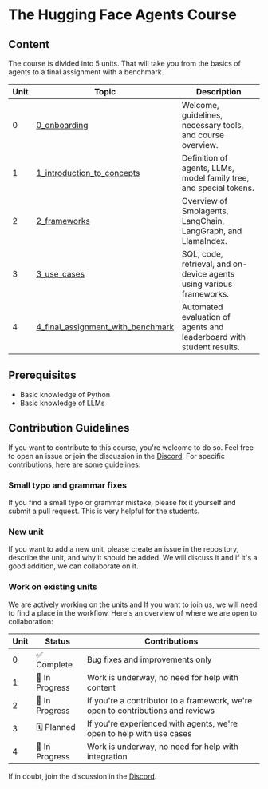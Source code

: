 # The Hugging Face Agents Course

## Content

The course is divided into 5 units. That will take you from the basics of agents to a final assignment with a benchmark.

| Unit | Topic                          | Description                                                                 |
|------|--------------------------------|-----------------------------------------------------------------------------|
| 0    | [0_onboarding](units/0_onboarding) | Welcome, guidelines, necessary tools, and course overview.                  |
| 1    | [1_introduction_to_concepts](units/1_introduction_to_concepts)       | Definition of agents, LLMs, model family tree, and special tokens.          |
| 2    | [2_frameworks](units/2_frameworks)                     | Overview of Smolagents, LangChain, LangGraph, and LlamaIndex.               |
| 3    | [3_use_cases](units/3_use_cases)                      | SQL, code, retrieval, and on-device agents using various frameworks.        |
| 4    | [4_final_assignment_with_benchmark](units/4_final_assignment_with_benchmark) | Automated evaluation of agents and leaderboard with student results.        |

## Prerequisites

- Basic knowledge of Python
- Basic knowledge of LLMs

## Contribution Guidelines

If you want to contribute to this course, you're welcome to do so. Feel free to open an issue or join the discussion in the [Discord](https://discord.gg/GC7zFgvN). For specific contributions, here are some guidelines:

### Small typo and grammar fixes

If you find a small typo or grammar mistake, please fix it yourself and submit a pull request. This is very helpful for the students.

### New unit

If you want to add a new unit, please create an issue in the repository, describe the unit, and why it should be added. We will discuss it and if it's a good addition, we can collaborate on it.

### Work on existing units

We are actively working on the units and If you want to join us, we will need to find a place in the workflow. Here's an overview of where we are open to collaboration:

| Unit | Status        | Contributions                                                          |
|------|--------------|------------------------------------------------------------------------|
| 0    | ✅ Complete    | Bug fixes and improvements only                                        |
| 1    | 🚧 In Progress | Work is underway, no need for help with content                         |
| 2    | 🚧 In Progress | If you're a contributor to a framework, we're open to contributions and reviews |
| 3    | 🗓️ Planned    | If you're experienced with agents, we're open to help with use cases |
| 4    | 🚧 In Progress | Work is underway, no need for help with integration                         |

If in doubt, join the discussion in the [Discord](https://discord.gg/GC7zFgvN).